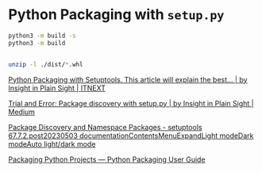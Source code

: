 # Python Packaging with `setup.py`

```sh
python3 -m build -s
python3 -m build


unzip -l ./dist/*.whl
```

[Python Packaging with Setuptools. This article will explain the best… | by Insight in Plain Sight | ITNEXT](https://itnext.io/python-packaging-12ef040c4ea0)

[Trial and Error: Package discovery with setup.py | by Insight in Plain Sight | Medium](https://medium.com/@insight-in-plain-sight/trial-and-error-package-discovery-with-setup-py-b2450dd52058)

[Package Discovery and Namespace Packages - setuptools 67.7.2.post20230503 documentationContentsMenuExpandLight modeDark modeAuto light/dark mode](https://setuptools.pypa.io/en/latest/userguide/package_discovery.html)

[Packaging Python Projects — Python Packaging User Guide](https://packaging.python.org/en/latest/tutorials/packaging-projects/)